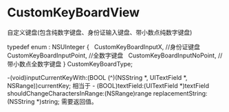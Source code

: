 # CustomKeyBoardView
自定义键盘(包含纯数字键盘、身份证输入键盘、带小数点纯数字键盘)

typedef enum : NSUInteger {
    CustomKeyBoardInputX, //身份证键盘
    CustomKeyBoardInputPoint, //全数字键盘
    CustomKeyBoardInputNoPoint, //带小数点全数字键盘
} CustomKeyBoardType;

-(void)inputCurrentKeyWith:(BOOL (^)(NSString *, UITextField *, NSRange))currentKey; 相当于 - (BOOL)textField:(UITextField *)textField shouldChangeCharactersInRange:(NSRange)range replacementString:(NSString *)string; 需要返回值。
